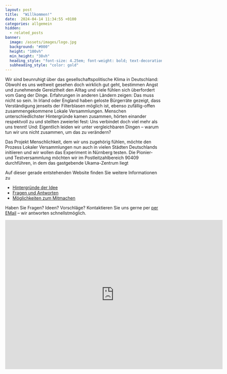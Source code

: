 ```yaml
---
layout: post
title:  "Willkommen!"
date:  2024-04-14 11:34:55 +0100
categories: allgemein
hidden:
  - related_posts
banner:
  image: /assets/images/logo.jpg
  background: "#000"
  height: "100vh"
  min_height: "38vh"
  heading_style: "font-size: 4.25em; font-weight: bold; text-decoration: underline"
  subheading_style: "color: gold"
---
```



Wir sind beunruhigt über das gesellschaftspolitische Klima in Deutschland: Obwohl es uns weltweit gesehen doch wirklich gut geht, 
bestimmen Angst und zunehmende Gereiztheit den Alltag und viele fühlen sich überfordert vom Gang der Dinge. Erfahrungen in anderen 
Ländern zeigen: Das muss nicht so sein. In Irland oder England haben geloste Bürgerräte gezeigt, dass Verständigung jenseits der 
Filterblasen möglich ist, ebenso zufällig-offen zusammengekommene Lokale Versammlungen. Menschen unterschiedlichster Hintergründe 
kamen zusammen, hörten einander respektvoll zu und stellten zweierlei fest: Uns verbindet doch viel mehr als uns trennt! Und: 
Eigentlich leiden wir unter vergleichbaren Dingen – warum tun wir uns nicht zusammen, um das zu verändern?


Das Projekt Menschlichkeit, dem wir uns zugehörig fühlen, möchte den Prozess Lokaler Versammlungen nun auch in vielen 
Städten Deutschlands initiieren und wir wollen das Experiment in Nürnberg testen. Die Pionier- und Testversammlung möchten 
wir im Postleitzahlbereich 90409 durchführen, in dem das gastgebende Ukama-Zentrum liegt

 

Auf dieser gerade entstehenden Website finden Sie weitere Informationen zu

 
- [Hintergründe der Idee](/hintergruende)
- [Fragen und Antworten](/fragen-antworten)
- [Möglichkeiten zum Mitmachen](/mitmachen)


Haben Sie Fragen? Ideen? Vorschläge? Kontaktieren Sie uns gerne per [per EMail](promensch_nue@mail.de) – wir antworten schnellstmöglich.

<div class="embed-container">
  <embed
      src="https://www.youtube.com/embed/mfl82pGwRgQ"
      width="700"
      height="480"
      frameborder="0"
      allow="accelerometer; autoplay; clipboard-write; encrypted-media; gyroscope; picture-in-picture; web-share"
      allowfullscreen="true">
  </embed>
</div>